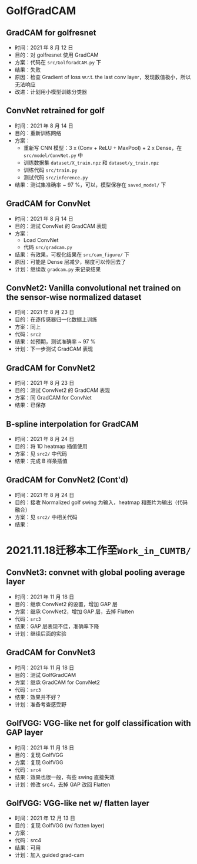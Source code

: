 GolfGradCAM
===========

GradCAM for golfresnet
----------------------
- 时间：2021 年 8 月 12 日
- 目的：对 golfresnet 使用 GradCAM
- 方案：代码在 `src/GolfGradCAM.py` 下
- 结果：失败
- 原因：检查 Gradient of loss w.r.t. the last conv layer，发现数值极小，所以无法响应
- 改进：计划用小模型训练分类器

ConvNet retrained for golf
--------------------------
- 时间：2021 年 8 月 14 日
- 目的：重新训练网络
- 方案：
  - 重新写 CNN 模型：3 x (Conv + ReLU + MaxPool) + 2 x Dense，在 `src/model/ConvNet.py` 中
  - 训练数据集 `dataset/X_train.npz` 和 `dataset/y_train.npz`
  - 训练代码 `src/train.py`
  - 测试代码 `src/inference.py`
- 结果：测试集准确率 ~ 97 %，可以，模型保存在 `saved_model/` 下

GradCAM for ConvNet
-------------------
- 时间：2021 年 8 月 14 日
- 目的：测试 ConvNet 的 GradCAM 表现
- 方案：
  - Load ConvNet
  - 代码 `src/gradcam.py`
- 结果：有效果，可视化结果在 `src/cam_figure/` 下
- 原因：可能是 Dense 层减少，梯度可以传回去了
- 计划：继续改 `gradcam.py` 来记录结果

ConvNet2: Vanilla convolutional net trained on the sensor-wise normalized dataset
---------------------------------------------------------------------------------
- 时间：2021 年 8 月 23 日
- 目的：在逐传感器归一化数据上训练
- 方案：同上
- 代码：`src2`
- 结果：如预期，测试准确率 ~ 97 %
- 计划：下一步测试 GradCAM 表现

GradCAM for ConvNet2
--------------------
- 时间：2021 年 8 月 23 日
- 目的：测试 ConvNet2 的 GradCAM 表现
- 方案：同 GradCAM for ConvNet
- 结果：已保存

B-spline interpolation for GradCAM
----------------------------------
- 时间：2021 年 8 月 24 日
- 目的：将 1D heatmap 插值使用
- 方案：见 `src2/` 中代码
- 结果：完成 B 样条插值

GradCAM for ConvNet2 (Cont'd)
-----------------------------
- 时间：2021 年 8 月 24 日
- 目的：接收 Normalized golf swing 为输入，heatmap 和图片为输出（代码融合）
- 方案：见 `src2/` 中相关代码
- 结果：

2021.11.18迁移本工作至`Work_in_CUMTB/`
=====================================

ConvNet3: convnet with global pooling average layer
---------------------------------------------------
- 时间：2021 年 11 月 18 日
- 目的：继承 ConvNet2 的设置，增加 GAP 层
- 方案：继承 ConvNet2，增加 GAP 层，去掉 Flatten
- 代码：`src3`
- 结果：GAP 层表现不佳，准确率下降
- 计划：继续后面的实验

GradCAM for ConvNet3
--------------------
- 时间：2021 年 11 月 18 日
- 目的：测试 GolfGradCAM
- 方案：继承 GradCAM for ConvNet2
- 代码：`src3`
- 结果：效果并不好？
- 计划：准备考查感受野

GolfVGG: VGG-like net for golf classification with GAP layer
------------------------------------------------------------
- 时间：2021 年 11 月 18 日
- 目的：复现 GolfVGG
- 方案：复现 GolfVGG
- 代码：`src4`
- 结果：效果也很一般，有些 swing 直接失效
- 计划：修改 src4，去掉 GAP 改回 Flatten

GolfVGG: VGG-like net w/ flatten layer
--------------------------------------
- 时间：2021 年 12 月 13 日
- 目的：复现 GolfVGG (w/ flatten layer)
- 方案：
- 代码：src4
- 结果：可用
- 计划：加入 guided grad-cam